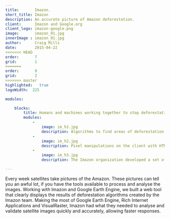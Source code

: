 ```yaml
---
title:       Imazon.
short_title: Imazon
description: An accurate picture of Amazon deforestation.
client:      Imazon and Google.org
client_logo: imazon-google.png 
image:       imazon_01.jpg
innerImage : imazon_01.jpg
author:      Craig Mills
date:        2015-04-22
<<<<<<< HEAD
order:       7
grid:        1
=======
order:       9
grid:        2
>>>>>>> master
highlighted:   true
logoWidth:  225

modules:

    blocks:
        title: Humans and machines working together to stop deforestation
        modules:
            -
                image: im_h1.jpg
                description: Algorithms to find areas of deforestation from the images and measurements of Amazonian rainforests were run using Google Earth Engine. In addition to the data process, the tool relies on the data hosting services of Google Earth Engine.
            -
                image: im_h2.jpg
                description: Pixel manipulations on the client with HTML5 canvas provides a great way to visualize and manipulate raster data on the browser. The tool presents an advanced user interface that allows users to select deforestation polygons, draw new ones, edit shapes or configure thresholds to define areas.
            -
                image: im_h3.jpg
                description: The Imazon organization developed a set of algorithms to detect deforestation areas. Working to improve their workflow for validation means a faster response to this important topic.

---
```

Every week satellites take pictures of the Amazon. These pictures can tell you an awful lot, if you have the tools available to process and analyse the images. Working with Imazon and Google Earth Engine, we built a web tool that clearly displays the results of deforestation algorithms created by the Imazon team. Making the most of Google Earth Engine, Rich Internet Applications and VisualRaster, Imazon had what they needed to analyse and validate satellite images quickly and accurately, allowing faster responses. 
